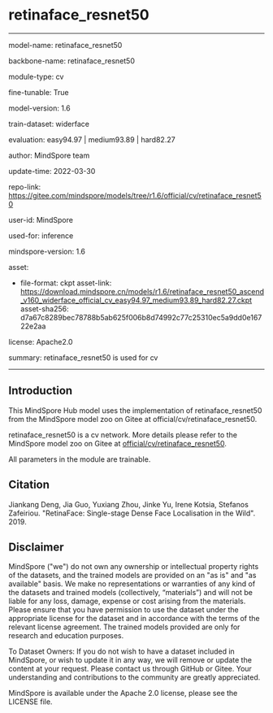 # retinaface_resnet50

---

model-name: retinaface_resnet50

backbone-name: retinaface_resnet50

module-type: cv

fine-tunable: True

model-version: 1.6

train-dataset: widerface

evaluation: easy94.97 | medium93.89 | hard82.27

author: MindSpore team

update-time: 2022-03-30

repo-link: <https://gitee.com/mindspore/models/tree/r1.6/official/cv/retinaface_resnet50>

user-id: MindSpore

used-for: inference

mindspore-version: 1.6

asset:

-
    file-format: ckpt
    asset-link: <https://download.mindspore.cn/models/r1.6/retinaface_resnet50_ascend_v160_widerface_official_cv_easy94.97_medium93.89_hard82.27.ckpt>
    asset-sha256: d7a67c8289bec78788b5ab625f006b8d74992c77c25310ec5a9dd0e16722e2aa

license: Apache2.0

summary: retinaface_resnet50 is used for cv

---

## Introduction

This MindSpore Hub model uses the implementation of retinaface_resnet50 from the MindSpore model zoo on Gitee at official/cv/retinaface_resnet50.

retinaface_resnet50 is a cv network. More details please refer to the MindSpore model zoo on Gitee at [official/cv/retinaface_resnet50](https://gitee.com/mindspore/models/blob/r1.6/official/cv/retinaface_resnet50/README.md).

All parameters in the module are trainable.

## Citation

Jiankang Deng, Jia Guo, Yuxiang Zhou, Jinke Yu, Irene Kotsia, Stefanos Zafeiriou. "RetinaFace: Single-stage Dense Face Localisation in the Wild". 2019.

## Disclaimer

MindSpore ("we") do not own any ownership or intellectual property rights of the datasets, and the trained models are provided on an "as is" and "as available" basis. We make no representations or warranties of any kind of the datasets and trained models (collectively, “materials”) and will not be liable for any loss, damage, expense or cost arising from the materials. Please ensure that you have permission to use the dataset under the appropriate license for the dataset and in accordance with the terms of the relevant license agreement. The trained models provided are only for research and education purposes.

To Dataset Owners: If you do not wish to have a dataset included in MindSpore, or wish to update it in any way, we will remove or update the content at your request. Please contact us through GitHub or Gitee. Your understanding and contributions to the community are greatly appreciated.

MindSpore is available under the Apache 2.0 license, please see the LICENSE file.
